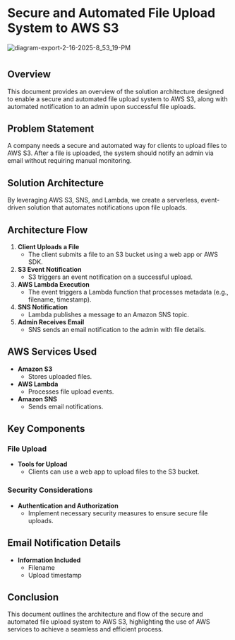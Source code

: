 # Secure and Automated File Upload System to AWS S3

![diagram-export-2-16-2025-8_53_19-PM](https://github.com/user-attachments/assets/5594629f-70b0-484e-9e4a-6d853f258146)


# 
## Overview
This document provides an overview of the solution architecture designed to enable a secure and automated file upload system to AWS S3, along with automated notification to an admin upon successful file uploads.

## Problem Statement
A company needs a secure and automated way for clients to upload files to AWS S3. After a file is uploaded, the system should notify an admin via email without requiring manual monitoring.

## Solution Architecture
By leveraging AWS S3, SNS, and Lambda, we create a serverless, event-driven solution that automates notifications upon file uploads.

## Architecture Flow
1. **Client Uploads a File**
    - The client submits a file to an S3 bucket using a web app or AWS SDK.
2. **S3 Event Notification**
    - S3 triggers an event notification on a successful upload.
3. **AWS Lambda Execution**
    - The event triggers a Lambda function that processes metadata (e.g., filename, timestamp).
4. **SNS Notification**
    - Lambda publishes a message to an Amazon SNS topic.
5. **Admin Receives Email**
    - SNS sends an email notification to the admin with file details.
## AWS Services Used
- **Amazon S3**
    - Stores uploaded files.
- **AWS Lambda**
    - Processes file upload events.
- **Amazon SNS**
    - Sends email notifications.
## Key Components
### File Upload
- **Tools for Upload**
    - Clients can use a web app to upload files to the S3 bucket.
### Security Considerations
- **Authentication and Authorization**
    - Implement necessary security measures to ensure secure file uploads.
## Email Notification Details
- **Information Included**
    - Filename
    - Upload timestamp
## Conclusion
This document outlines the architecture and flow of the secure and automated file upload system to AWS S3, highlighting the use of AWS services to achieve a seamless and efficient process.



